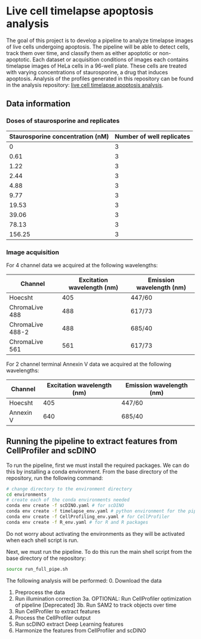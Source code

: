 # Live cell timelapse apoptosis analysis

The goal of this project is to develop a pipeline to analyze timelapse images of live cells undergoing apoptosis.
The pipeline will be able to detect cells, track them over time, and classify them as either apoptotic or non-apoptotic.
Each dataset or acquisition conditions of images each contains timelapse images of HeLa cells in a 96-well plate.
These cells are treated with varying concentrations of staurosporine, a drug that induces apoptosis.
Analysis of the profiles generated in this repository can be found in the analysis repository: [live cell timelapse apoptosis analysis](https://github.com/WayScience/live_cell_timelapse_apoptosis_analysis).

## Data information

### Doses of staurosporine and replicates

| Staurosporine concentration (nM) | Number of well replicates |
|----------------------------------|----------------------|
| 0                                | 3                    |
| 0.61                             | 3                    |
| 1.22                             | 3                    |
| 2.44                             | 3                    |
| 4.88                             | 3                    |
| 9.77                             | 3                    |
| 19.53                            | 3                    |
| 39.06                            | 3                    |
| 78.13                            | 3                    |
| 156.25                           | 3                    |

### Image acquisition

For 4 channel data we acquired at the following wavelengths:

| Channel | Excitation wavelength (nm) | Emission wavelength (nm) |
|---------|-----------------------------|--------------------------|
| Hoecsht | 405 | 447/60 |
| ChromaLive 488 | 488 | 617/73 |
| ChromaLive 488-2 | 488 | 685/40 |
| ChromaLive 561 | 561 | 617/73 |

For 2 channel terminal Annexin V data we acquired at the following wavelengths:

| Channel | Excitation wavelength (nm) | Emission wavelength (nm) |
|---------|-----------------------------|--------------------------|
| Hoecsht | 405 | 447/60 |
| Annexin V | 640 | 685/40 |

## Running the pipeline to extract features from CellProfiler and scDINO
To run the pipeline, first we must install the required packages.
We can do this by installing a conda environment.
From the base directory of the repository, run the following command:

```bash
# change directory to the environment directory
cd environments
# create each of the conda environments needed
conda env create -f scDINO.yaml # for scDINO
conda env create -f timelapse_env.yaml # python environment for the pipeline processing
conda env create -f CellProfiling_env.yaml # for CellProfiler
conda env create -f R_env.yaml # for R and R packages
```
Do not worry about activating the environments as they will be activated when each shell script is run.

Next, we must run the pipeline.
To do this run the main shell script from the base directory of the repository:

```bash
source run_full_pipe.sh
```

The following analysis will be performed:
0. Download the data
1. Preprocess the data
2. Run illumination correction
3a. OPTIONAL: Run CellProfiler optimization of pipeline [Deprecated]
3b. Run SAM2 to track objects over time
4. Run CellProfiler to extract features
5. Process the CellProfiler output
6. Run scDINO extract Deep Learning features
7. Harmonize the features from CellProfiler and scDINO

